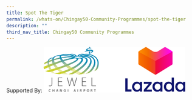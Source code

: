 ```yaml
---
title: Spot The Tiger
permalink: /whats-on/Chingay50-Community-Programmes/spot-the-tiger
description: ""
third_nav_title: Chingay50 Community Programmes
---
```

Supported By:
<img src="/images/whats-on/supported-by.png" alt="sported by" style="width:373px; height:121px;"/>